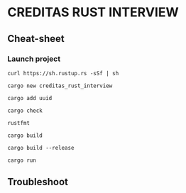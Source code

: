 # CREDITAS RUST INTERVIEW

## Cheat-sheet

### Launch project

    curl https://sh.rustup.rs -sSf | sh
    
    cargo new creditas_rust_interview
    
    cargo add uuid

    cargo check 
    
    rustfmt 

    cargo build

    cargo build --release

    cargo run

## Troubleshoot
